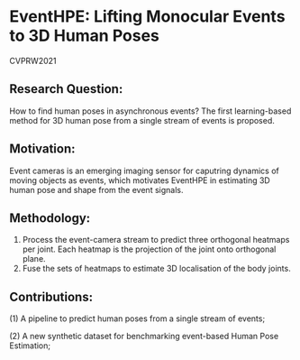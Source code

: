 # EventHPE: Lifting Monocular Events to 3D Human Poses

CVPRW2021
    
## Research Question:
   How to find human poses in asynchronous events? The first learning-based method for 3D human pose from a single stream of events is proposed.
  
## Motivation:
  Event cameras is an emerging imaging sensor for caputring dynamics of moving objects as events, which motivates EventHPE in estimating 3D human pose and shape from the event signals.
  
## Methodology:
  1. Process the event-camera stream to predict three orthogonal heatmaps per joint. Each heatmap is the projection of the joint onto orthogonal plane.
  2. Fuse the sets of heatmaps to estimate 3D localisation of the body joints.
  
## Contributions:
(1) A pipeline to predict human poses from a single stream of events;

(2) A new synthetic dataset for benchmarking event-based Human Pose Estimation;


 
